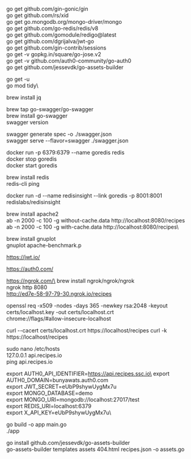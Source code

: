 go get github.com/gin-gonic/gin\
go get github.com/rs/xid\
go get go.mongodb.org/mongo-driver/mongo\
go get github.com/go-redis/redis/v8\
go get github.com/gomodule/redigo@latest\
go get github.com/dgrijalva/jwt-go\
go get github.com/gin-contrib/sessions\
go get -v gopkg.in/square/go-jose.v2\
go get -v github.com/auth0-community/go-auth0\
go get github.com/jessevdk/go-assets-builder

go get -u\
go mod tidy\

brew install jq

brew tap go-swagger/go-swagger\
brew install go-swagger\
swagger version

swagger generate spec -o ./swagger.json\
swagger serve --flavor=swagger ./swagger.json

docker run -p 6379:6379 --name goredis redis\
docker stop goredis\
docker start goredis

brew install redis\
redis-cli ping

docker run -d --name redisinsight --link goredis -p 8001:8001 redislabs/redisinsight

brew install apache2\
ab -n 2000 -c 100 -g without-cache.data http://localhost:8080/recipes\
ab -n 2000 -c 100 -g with-cache.data http://localhost:8080/recipes\

brew install gnuplot\
gnuplot apache-benchmark.p

https://jwt.io/

https://auth0.com/

https://ngrok.com/\
brew install ngrok/ngrok/ngrok\
ngrok http 8080\
http://ed7e-58-97-79-30.ngrok.io/recipes

openssl req -x509 -nodes -days 365 -newkey rsa:2048 -keyout certs/localhost.key -out certs/localhost.crt\
chrome://flags/#allow-insecure-localhost

curl --cacert certs/localhost.crt https://localhost/recipes
curl -k https://localhost/recipes

sudo nano /etc/hosts\
127.0.0.1 api.recipes.io\
ping api.recipes.io


export AUTH0_API_IDENTIFIER=https://api.recipes.ssc.io\
export AUTH0_DOMAIN=bunyawats.auth0.com\
export JWT_SECRET=eUbP9shywUygMx7u\
export MONGO_DATABASE=demo\
export MONGO_URI=mongodb://localhost:27017/test\
export REDIS_URI=localhost:6379\
export X_API_KEY=eUbP9shywUygMx7u\

go build -o app main.go\
./app

go install github.com/jessevdk/go-assets-builder\
go-assets-builder templates assets 404.html recipes.json -o assets.go

